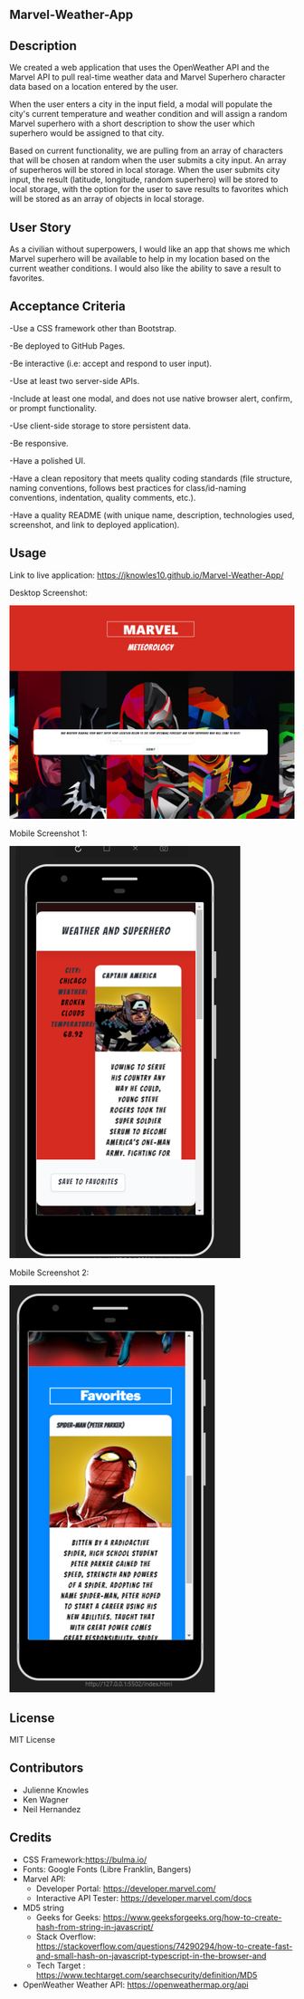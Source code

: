 ## Marvel-Weather-App

## Description
We created a web application that uses the OpenWeather API and the Marvel API to pull real-time weather data and Marvel Superhero character data based on a location entered by the user.

When the user enters a city in the input field, a modal will populate the city's current temperature and weather condition and will assign a random Marvel superhero with a short description to show the user which superhero would be assigned to that city.

Based on current functionality, we are pulling from an array of characters that will be chosen at random when the user submits a city input. An array of superheros will be stored in local storage. When the user submits city input, the result (latitude, longitude, random superhero) will be stored to local storage, with the option for the user to save results to favorites which will be stored as an array of objects in local storage. 

## User Story
As a civilian without superpowers, I would like an app that shows me which Marvel superhero will be available to help in my location based on the current weather conditions. I would also like the ability to save a result to favorites. 

## Acceptance Criteria
-Use a CSS framework other than Bootstrap.

-Be deployed to GitHub Pages.

-Be interactive (i.e: accept and respond to user input).

-Use at least two server-side APIs.

-Include at least one modal, and does not use native browser alert, confirm, or prompt functionality.

-Use client-side storage to store persistent data.

-Be responsive.

-Have a polished UI.

-Have a clean repository that meets quality coding standards (file structure, naming conventions, follows best practices for class/id-naming conventions, indentation, quality comments, etc.).

-Have a quality README (with unique name, description, technologies used, screenshot, and link to deployed application).

## Usage
Link to live application: https://jknowles10.github.io/Marvel-Weather-App/

Desktop Screenshot:

![Screenshot to site](./assets/images/Screenshots/Desktop%20Screenshot.PNG)

Mobile Screenshot 1:

![Screenshot to mobile site](./assets/images/Screenshots/Mobile%20Screenshot%201.png)

Mobile Screenshot 2:

![Screenshot to mobile site](./assets/images/Screenshots/Mobile%20Screenshot%202.png)
## License
MIT License

## Contributors
- Julienne Knowles
- Ken Wagner
- Neil Hernandez


## Credits
- CSS Framework:https://bulma.io/ 
- Fonts: Google Fonts (Libre Franklin, Bangers) 
- Marvel API:
    - Developer Portal: https://developer.marvel.com/
    - Interactive API Tester: https://developer.marvel.com/docs
- MD5 string
    - Geeks for Geeks: https://www.geeksforgeeks.org/how-to-create-hash-from-string-in-javascript/
    - Stack Overflow: https://stackoverflow.com/questions/74290294/how-to-create-fast-and-small-hash-on-javascript-typescript-in-the-browser-and
    - Tech Target : https://www.techtarget.com/searchsecurity/definition/MD5
- OpenWeather Weather API: https://openweathermap.org/api


